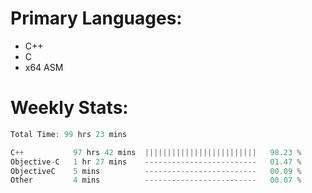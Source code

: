 # Primary Languages:
- C++
- C
- x64 ASM

# Weekly Stats:
<!--START_SECTION:waka-->

```C++
Total Time: 99 hrs 23 mins

C++           97 hrs 42 mins  |||||||||||||||||||||||||   98.23 %
Objective-C   1 hr 27 mins    -------------------------   01.47 %
ObjectiveC    5 mins          -------------------------   00.09 %
Other         4 mins          -------------------------   00.07 %
```

<!--END_SECTION:waka-->


